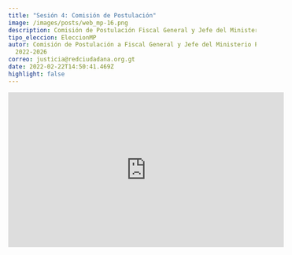 ```yaml
---
title: "Sesión 4: Comisión de Postulación"
image: /images/posts/web_mp-16.png
description: Comisión de Postulación Fiscal General y Jefe del Ministerio Público
tipo_eleccion: EleccionMP
autor: Comisión de Postulación a Fiscal General y Jefe del Ministerio Público
  2022-2026
correo: justicia@redciudadana.org.gt
date: 2022-02-22T14:50:41.469Z
highlight: false
---
```

<iframe width="560" height="315" src="https://www.youtube.com/embed/F0oWpNJFMNg" title="YouTube video player" frameborder="0" allow="accelerometer; autoplay; clipboard-write; encrypted-media; gyroscope; picture-in-picture" allowfullscreen></iframe>